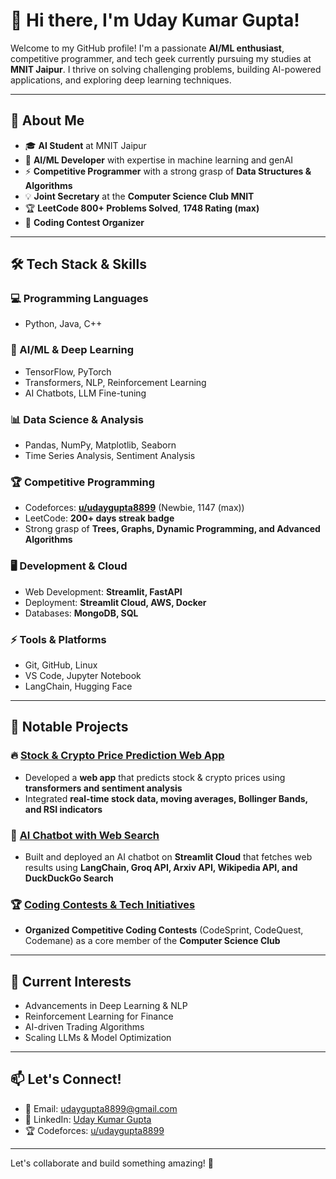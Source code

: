 # 👋 Hi there, I'm Uday Kumar Gupta!

Welcome to my GitHub profile! I'm a passionate **AI/ML enthusiast**, competitive programmer, and tech geek currently pursuing my studies at **MNIT Jaipur**. I thrive on solving challenging problems, building AI-powered applications, and exploring deep learning techniques.

---

## 🚀 About Me
- 🎓 **AI Student** at MNIT Jaipur
- 🤖 **AI/ML Developer** with expertise in machine learning and genAI
- ⚡ **Competitive Programmer** with a strong grasp of **Data Structures & Algorithms**
- 💡 **Joint Secretary** at the **Computer Science Club MNIT**
- 🏆 **LeetCode 800+ Problems Solved**, **1748 Rating (max)**
- 🏅 **Coding Contest Organizer**

---

## 🛠️ Tech Stack & Skills
### 💻 Programming Languages
- Python, Java, C++

### 🤖 AI/ML & Deep Learning
- TensorFlow, PyTorch
- Transformers, NLP, Reinforcement Learning
- AI Chatbots, LLM Fine-tuning

### 📊 Data Science & Analysis
- Pandas, NumPy, Matplotlib, Seaborn
- Time Series Analysis, Sentiment Analysis

### 🏆 Competitive Programming
- Codeforces: **[u/udaygupta8899](https://codeforces.com/profile/udaygupta8899)** (Newbie, 1147 (max))
- LeetCode: **200+ days streak badge**
- Strong grasp of **Trees, Graphs, Dynamic Programming, and Advanced Algorithms**

### 🖥️ Development & Cloud
- Web Development: **Streamlit, FastAPI**
- Deployment: **Streamlit Cloud, AWS, Docker**
- Databases: **MongoDB, SQL**

### ⚡ Tools & Platforms
- Git, GitHub, Linux
- VS Code, Jupyter Notebook
- LangChain, Hugging Face

---

## 📌 Notable Projects
### 🔥 [Stock & Crypto Price Prediction Web App](#)
- Developed a **web app** that predicts stock & crypto prices using **transformers and sentiment analysis**
- Integrated **real-time stock data, moving averages, Bollinger Bands, and RSI indicators**

### 🤖 [AI Chatbot with Web Search](#)
- Built and deployed an AI chatbot on **Streamlit Cloud** that fetches web results using **LangChain, Groq API, Arxiv API, Wikipedia API, and DuckDuckGo Search**

### 🏆 [Coding Contests & Tech Initiatives](#)
- **Organized Competitive Coding Contests** (CodeSprint, CodeQuest, Codemane) as a core member of the **Computer Science Club**

---

## 🌱 Current Interests
- Advancements in Deep Learning & NLP
- Reinforcement Learning for Finance
- AI-driven Trading Algorithms
- Scaling LLMs & Model Optimization

---

## 📫 Let's Connect!
- 📧 Email: [udaygupta8899@gmail.com](mailto:udaygupta8899@gmail.com)
- 💼 LinkedIn: [Uday Kumar Gupta](https://www.linkedin.com/in/udaygupta8899/)
- 🏆 Codeforces: [u/udaygupta8899](https://codeforces.com/profile/udaygupta8899)

---

Let's collaborate and build something amazing! 🚀
